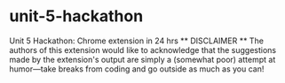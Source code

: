 # unit-5-hackathon
Unit 5 Hackathon: Chrome extension in 24 hrs
** DISCLAIMER **
The authors of this extension would like to acknowledge that
the suggestions made by the extension's output are simply a
(somewhat poor) attempt at humor—take breaks from coding and 
go outside as much as you can!
